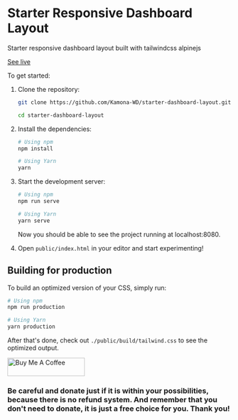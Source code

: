 # Starter Responsive Dashboard Layout

Starter responsive dashboard layout built with tailwindcss alpinejs

[See live](https://kamona-wd.github.io/starter-dashboard-layout/)

To get started:

1. Clone the repository:

   ```bash
   git clone https://github.com/Kamona-WD/starter-dashboard-layout.git

   cd starter-dashboard-layout
   ```

2. Install the dependencies:

   ```bash
   # Using npm
   npm install

   # Using Yarn
   yarn
   ```

3. Start the development server:

   ```bash
   # Using npm
   npm run serve

   # Using Yarn
   yarn serve
   ```

   Now you should be able to see the project running at localhost:8080.

4. Open `public/index.html` in your editor and start experimenting!

## Building for production

To build an optimized version of your CSS, simply run:

```bash
# Using npm
npm run production

# Using Yarn
yarn production
```

After that's done, check out `./public/build/tailwind.css` to see the optimized output.


<a href="https://www.buymeacoffee.com/ahmedkamel" target="_blank" style="display: inline-block !important;"><img src="https://cdn.buymeacoffee.com/buttons/v2/default-green.png" alt="Buy Me A Coffee" height="41" width="174"></a>

### Be careful and donate just if it is within your possibilities, because there is no refund system. And remember that you don't need to donate, it is just a free choice for you. Thank you!

